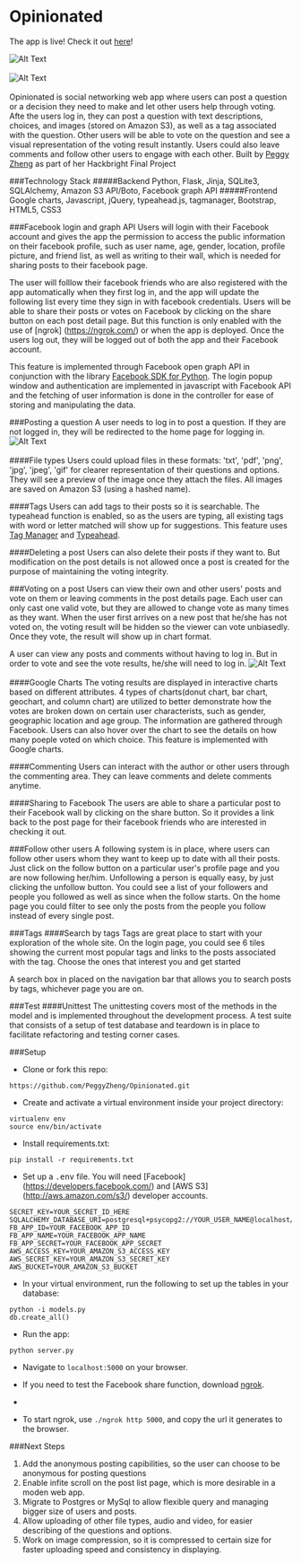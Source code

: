 # Opinionated
The app is live! Check it out <a href="https://opinionatedpeggy.herokuapp.com/">here</a>!

![Alt Text](http://g.recordit.co/RQqCcgDayI.gif)<br><br>
![Alt Text](http://g.recordit.co/DgcZyadFBy.gif)<br><br>
Opinionated is social networking web app where users can post a question or a decision they need to make and let other users help through voting. Afte the users log in, they can post a question with text descriptions, choices, and images (stored on Amazon S3), as well as a tag associated with the question. Other users will be able to vote on the question and see a visual representation of the voting result instantly. Users could also leave comments and follow other users to engage with each other. 
Built by <a href="https://www.linkedin.com/in/peggyzheng">Peggy Zheng</a> as part of her Hackbright Final Project

###Technology Stack
#####Backend
Python, Flask, Jinja, SQLite3, SQLAlchemy, Amazon S3 API/Boto, Facebook graph API
#####Frontend
Google charts, Javascript, jQuery, typeahead.js, tagmanager, Bootstrap, HTML5, CSS3

###Facebook login and graph API
Users will login with their Facebook account and gives the app the permission to access the public information on their facebook profile, such as user name, age, gender, location, profile picture, and friend list, as well as writing to their wall, which is needed for sharing posts to their facebook page. 

The user will folllow their facebook friends who are also registered with the app automatically when they first log in, and the app will update the following list every time they sign in with facebook credentials. 
Users will be able to share their posts or votes on Facebook by clicking on the share button on each post detail page. But this function is only enabled with the use of [ngrok] (https://ngrok.com/) or when the app is deployed. 
Once the users log out, they will be logged out of both the app and their Facebook account. 

This feature is implemented through Facebook open graph API in conjunction with the library <a href="https://facebook-sdk.readthedocs.org/en/latest/">Facebook SDK for Python</a>. The login popup window and authentication are implemented in javascript with Facebook API and the fetching of user information is done in the controller for ease of storing and manipulating the data. 


###Posting a question
A user needs to log in to post a question. If they are not logged in, they will be redirected to the home page for logging in. 
![Alt Text](http://g.recordit.co/kWzPNEfs0K.gif)<br><br>
####File types
Users could upload files in these formats: 'txt', 'pdf', 'png', 'jpg', 'jpeg', 'gif' for clearer representation of their questions and options. They will see a preview of the image once they attach the files. All images are saved on Amazon S3 (using a hashed name).

####Tags
Users can add tags to their posts so it is searchable. The typeahead function is enabled, so as the users are typing, all existing tags with word or letter matched will show up for suggestions. This feature uses <a href="https://maxfavilli.com/jquery-tag-manager">Tag Manager</a> and <a href="http://twitter.github.io/typeahead.js/">Typeahead</a>.

####Deleting a post
Users can also delete their posts if they want to. But modification on the post details is not allowed once a post is created for the purpose of maintaining the voting integrity. 


###Voting on a post
Users can view their own and other users' posts and vote on them or leaving comments in the post details page. Each user can only cast one valid vote, but they are allowed to change vote as many times as they want. 
When the user first arrives on a new post that he/she has not voted on, the voting result will be hidden so the viewer can vote unbiasedly. Once they vote, the result will show up in chart format. 

A user can view any posts and comments without having to log in. But in order to vote and see the vote results, he/she will need to log in. 
![Alt Text](http://g.recordit.co/4tBbzbrkEI.gif)<br><br>
####Google Charts
The voting results are displayed in interactive charts based on different attributes. 4 types of charts(donut chart, bar chart, geochart, and column chart) are utilized to better demonstrate how the votes are broken down on certain user characterists, such as gender, geographic location and age group. The information are gathered through Facebook. Users can also hover over the chart to see the details on how many poeple voted on which choice.
This feature is implemented with Google charts. 

####Commenting
Users can interact with the author or other users through the commenting area. They can leave comments and delete comments anytime. 

####Sharing to Facebook
The users are able to share a particular post to their Facebook wall by clicking on the share button. So it provides a link back to the post page for their facebook friends who are interested in checking it out.


###Follow other users
A following system is in place, where users can follow other users whom they want to keep up to date with all their posts. Just click on the follow button on a particular user's profile page and you are now following her/him. Unfollowing a person is equally easy, by just clicking the unfollow button. You could see a list of your followers and people you followed as well as since when the follow starts. 
On the home page you could filter to see only the posts from the people you follow instead of every single post. 

###Tags
####Search by tags
Tags are great place to start with your exploration of the whole site. On the login page, you could see 6 tiles showing the current most popular tags and links to the posts associated with the tag. Choose the ones that interest you and get started

A search box in placed on the navigation bar that allows you to search posts by tags, whichever page you are on. 

###Test
####Unittest
The unittesting covers most of the methods in the model and is implemented throughout the development process.
A test suite that consists of a setup of test database and teardown is in place to facilitate refactoring and testing corner cases. 

###Setup
* Clone or fork this repo:
```
https://github.com/PeggyZheng/Opinionated.git
```

* Create and activate a virtual environment inside your project directory: 
```
virtualenv env
source env/bin/activate
```

* Install requirements.txt:
```
pip install -r requirements.txt
```

* Set up a <kbd>.env</kbd> file. You will need [Facebook] (https://developers.facebook.com/) and [AWS S3] (http://aws.amazon.com/s3/) developer accounts.
```
SECRET_KEY=YOUR_SECRET_ID_HERE
SQLALCHEMY_DATABASE_URI=postgresql+psycopg2://YOUR_USER_NAME@localhost/YOUR_FILE_DIRECTORY
FB_APP_ID=YOUR_FACEBOOK_APP_ID
FB_APP_NAME=YOUR_FACEBOOK_APP_NAME
FB_APP_SECRET=YOUR_FACEBOOK_APP_SECRET
AWS_ACCESS_KEY=YOUR_AMAZON_S3_ACCESS_KEY
AWS_SECRET_KEY=YOUR_AMAZON_S3_SECRET_KEY
AWS_BUCKET=YOUR_AMAZON_S3_BUCKET
```

* In your virtual environment, run the following to set up the tables in your database:
```
python -i models.py
db.create_all()
```

* Run the app:
```
python server.py
```

* Navigate to `localhost:5000` on your browser.

* If you need to test the Facebook share function, download <a href="https://ngrok.com/To start ngrok">ngrok</a>.
* 
* To start ngrok, use `./ngrok http 5000`, and copy the url it generates to the browser.

###Next Steps
1. Add the anonymous posting capibilities, so the user can choose to be anonymous for posting questions
2. Enable infite scroll on the post list page, which is more desirable in a moden web app. 
3. Migrate to Postgres or MySql to allow flexible query and managing bigger size of users and posts.
4. Allow uploading of other file types, audio and video, for easier describing of the questions and options. 
5. Work on image compression, so it is compressed to certain size for faster uploading speed and consistency in displaying. 


